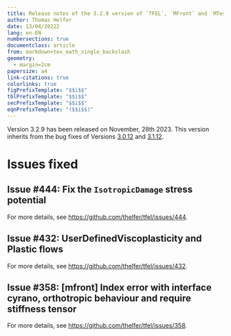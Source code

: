 ```yaml
---
title: Release notes of the 3.2.9 version of `TFEL`, `MFront` and `MTest`
author: Thomas Helfer
date: 13/04/20222
lang: en-EN
numbersections: true
documentclass: article
from: markdown+tex_math_single_backslash
geometry:
  - margin=2cm
papersize: a4
link-citations: true
colorlinks: true
figPrefixTemplate: "$$i$$"
tblPrefixTemplate: "$$i$$"
secPrefixTemplate: "$$i$$"
eqnPrefixTemplate: "($$i$$)"
---
```


Version 3.2.9 has been released on November, 28th 2023. This version
inherits from the bug fixes of Versions
[3.0.12](release-notes-3.0.12.html) and
[3.1.12](release-notes-3.1.12.html).

# Issues fixed

## Issue #444: Fix the `IsotropicDamage` stress potential

For more details, see <https://github.com/thelfer/tfel/issues/444>.

## Issue #432: UserDefinedViscoplasticity and Plastic flows

For more details, see <https://github.com/thelfer/tfel/issues/432>.

## Issue #358: [mfront] Index error with interface cyrano, orthotropic behaviour and require stiffness tensor 

For more details, see <https://github.com/thelfer/tfel/issues/358>.

